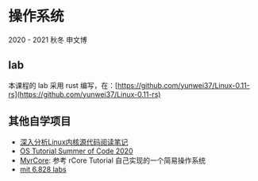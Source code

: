 # 操作系统

2020 - 2021 秋冬 申文博

## lab 

本课程的 lab 采用 rust 编写，在：[https://github.com/yunwei37/Linux-0.11-rs](https://github.com/yunwei37/Linux-0.11-rs)

## 其他自学项目

- [深入分析Linux内核源代码阅读笔记](操作系统/深入分析Linux内核源代码阅读笔记.md)
- [OS Tutorial Summer of Code 2020](https://github.com/yunwei37/os-summer-of-code-daily)
- [MyrCore](https://github.com/yunwei37/MyrCore): 参考 rCore Tutorial 自己实现的一个简易操作系统
- [mit 6.828 labs](https://github.com/yunwei37/6.828-2018-labs)